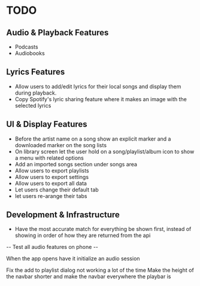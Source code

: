 # TODO

## Audio & Playback Features
- Podcasts
- Audiobooks

## Lyrics Features
- Allow users to add/edit lyrics for their local songs and display them during playback.
- Copy Spotify's lyric sharing feature where it makes an image with the selected lyrics

## UI & Display Features
- Before the artist name on a song show an explicit marker and a downloaded marker on the song lists
- On library screen let the user hold on a song/playlist/album icon to show a menu with related options
- Add an imported songs section under songs area
- Allow users to export playlists
- Allow users to export settings
- Allow users to export all data
- Let users change their default tab
- let users re-arange their tabs

## Development & Infrastructure
- Have the most accurate match for everything be shown first, instead of showing in order of how they are returned from the api

-- Test all audio features on phone --

When the app opens have it initialize an audio session

Fix the add to playlist dialog not working a lot of the time
Make the height of the navbar shorter and make the navbar everywhere the playbar is
